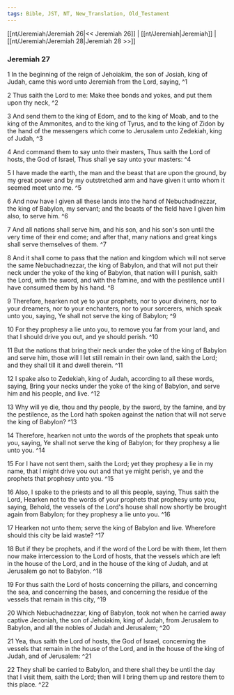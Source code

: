 ```yaml
---
tags: Bible, JST, NT, New_Translation, Old_Testament
---
```


[[nt/Jeremiah/Jeremiah 26|<< Jeremiah 26]] | [[nt/Jeremiah|Jeremiah]] | [[nt/Jeremiah/Jeremiah 28|Jeremiah 28 >>]]

### Jeremiah 27

1 In the beginning of the reign of Jehoiakim, the son of Josiah, king of Judah, came this word unto Jeremiah from the Lord, saying,  ^1

2 Thus saith the Lord to me: Make thee bonds and yokes, and put them upon thy neck,  ^2

3 And send them to the king of Edom, and to the king of Moab, and to the king of the Ammonites, and to the king of Tyrus, and to the king of Zidon by the hand of the messengers which come to Jerusalem unto Zedekiah, king of Judah,  ^3

4 And command them to say unto their masters, Thus saith the Lord of hosts, the God of Israel, Thus shall ye say unto your masters:  ^4

5 I have made the earth, the man and the beast that are upon the ground, by my great power and by my outstretched arm and have given it unto whom it seemed meet unto me.  ^5

6 And now have I given all these lands into the hand of Nebuchadnezzar, the king of Babylon, my servant; and the beasts of the field have I given him also, to serve him.  ^6

7 And all nations shall serve him, and his son, and his son\'s son until the very time of their end come; and after that, many nations and great kings shall serve themselves of them.  ^7

8 And it shall come to pass that the nation and kingdom which will not serve the same Nebuchadnezzar, the king of Babylon, and that will not put their neck under the yoke of the king of Babylon, that nation will I punish, saith the Lord, with the sword, and with the famine, and with the pestilence until I have consumed them by his hand.  ^8

9 Therefore, hearken not ye to your prophets, nor to your diviners, nor to your dreamers, nor to your enchanters, nor to your sorcerers, which speak unto you, saying, Ye shall not serve the king of Babylon;  ^9

10 For they prophesy a lie unto you, to remove you far from your land, and that I should drive you out, and ye should perish.  ^10

11 But the nations that bring their neck under the yoke of the king of Babylon and serve him, those will I let still remain in their own land, saith the Lord; and they shall till it and dwell therein.  ^11

12 I spake also to Zedekiah, king of Judah, according to all these words, saying, Bring your necks under the yoke of the king of Babylon, and serve him and his people, and live.  ^12

13 Why will ye die, thou and thy people, by the sword, by the famine, and by the pestilence, as the Lord hath spoken against the nation that will not serve the king of Babylon?  ^13

14 Therefore, hearken not unto the words of the prophets that speak unto you, saying, Ye shall not serve the king of Babylon; for they prophesy a lie unto you.  ^14

15 For I have not sent them, saith the Lord; yet they prophesy a lie in my name, that I might drive you out and that ye might perish, ye and the prophets that prophesy unto you.  ^15

16 Also, I spake to the priests and to all this people, saying, Thus saith the Lord, Hearken not to the words of your prophets that prophesy unto you, saying, Behold, the vessels of the Lord\'s house shall now shortly be brought again from Babylon; for they prophesy a lie unto you.  ^16

17 Hearken not unto them; serve the king of Babylon and live. Wherefore should this city be laid waste?  ^17

18 But if they be prophets, and if the word of the Lord be with them, let them now make intercession to the Lord of hosts, that the vessels which are left in the house of the Lord, and in the house of the king of Judah, and at Jerusalem go not to Babylon.  ^18

19 For thus saith the Lord of hosts concerning the pillars, and concerning the sea, and concerning the bases, and concerning the residue of the vessels that remain in this city,  ^19

20 Which Nebuchadnezzar, king of Babylon, took not when he carried away captive Jeconiah, the son of Jehoiakim, king of Judah, from Jerusalem to Babylon, and all the nobles of Judah and Jerusalem;  ^20

21 Yea, thus saith the Lord of hosts, the God of Israel, concerning the vessels that remain in the house of the Lord, and in the house of the king of Judah, and of Jerusalem:  ^21

22 They shall be carried to Babylon, and there shall they be until the day that I visit them, saith the Lord; then will I bring them up and restore them to this place.  ^22

 
